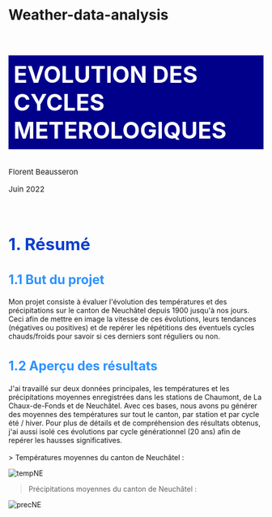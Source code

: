 # Weather-data-analysis

<h1 style="background-color:darkblue;color:white;padding:10px;text-align:left;font-size:45px;border-bottom:5px solid white;">
EVOLUTION DES CYCLES METEROLOGIQUES<br>
</h1>
<p style="font-size:15px">Florent Beausseron</p>
<p style="font-size:15px">Juin 2022</p><br>

<h1 style="color:#0b3fcd;font-size:33px">1. Résumé</h1>
<h2 style="color:#2c91ff;font-size:25px">1.1 But du projet</h2>

Mon projet consiste à évaluer l'évolution des températures et des précipitations sur le canton de Neuchâtel depuis 1900 jusqu'à nos jours.
Ceci afin de mettre en image la vitesse de ces évolutions, leurs tendances (négatives ou positives) et de repérer les répétitions des éventuels cycles chauds/froids pour savoir si ces derniers sont réguliers ou non.

<h2 style="color:#2c91ff;font-size:25px">1.2 Aperçu des résultats</h2>
J'ai travaillé sur deux données principales, les températures et les précipitations moyennes enregistrées dans les stations de Chaumont, de La Chaux-de-Fonds et de Neuchâtel. Avec ces bases, nous avons pu générer des moyennes des températures sur tout le canton, par station et par cycle été / hiver.
Pour plus de détails et de compréhension des résultats obtenus, j'ai aussi isolé ces évolutions par cycle générationnel (20 ans) afin de repérer les hausses significatives.<br>
<br>
> Températures moyennes du canton de Neuchâtel :

![tempNE](img/1_tempNE.png)

> Précipitations moyennes du canton de Neuchâtel :

![precNE](img/2_precNE.png)
